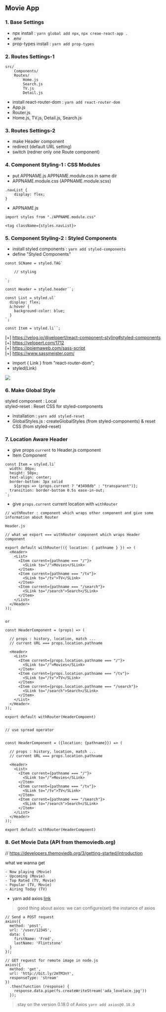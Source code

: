 ## Movie App

### 1. Base Settings

 - npx install : `yarn global add npx`, `npx creae-react-app .`
 - .env 
 - prop-types install : `yarn add prop-types`

### 2. Routes Settings-1

```
src/
    Components/
    Routes/
        Home.js
        Search.js
        TV.js
        Detail.js
```

 - install react-router-dom : `yarn add react-router-dom`
 - App.js
 - Router.js
 - Home.js, TV.js, Detail.js, Search.js

### 3. Routes Settings-2

- make Header component
- redirect (default URL setting)
- switch (redner only one Route component)

### 4. Component Styling-1 : CSS Modules

- put APPNAME.js APPNAME.module.css in same dir
- APPNAME.module.css (APPNAME.module.scss)

```
.navList {
    display: flex;
}
```

- APPNAME.js

```
import styles from "./APPNAME.module.css"

<tag className={styles.navList}>
```

### 5. Component Styling-2 : Styled Components

- install styled components : `yarn add styled-components`
- define "Styled Components"

```
const SCName = styled.TAG`

    // styling

`;
```

```
const Header = styled.header``;

const List = styled.ul`
  display: flex;
  &:hover {
    background-color: blue;
  }
`;

const Item = styled.li``;
```

[+] https://velog.io/@velopert/react-component-styling#styled-components  
[+] https://velopert.com/1712  
[+] https://poiemaweb.com/sass-script  
[+] https://www.sassmeister.com/

- import { Link } from "react-router-dom";  
- styled(Link)

![](https://user-images.githubusercontent.com/47781146/81042231-a16d2e80-8eea-11ea-874f-1d9b77ddd384.png)

### 6. Make Global Style

styled component : Local  
styled-reset : Reset CSS for styled-components

- installation : `yarn add styled-reset`
- GlobalStyles.js : createGlobalStyles (from styled-components) & reset CSS (from styled-reset)

### 7. Location Aware Header

- give props `current` to Header.js <Item> component
- Item Component

```
const Item = styled.li`
  width: 80px;
  height: 50px;
  text-align: center;
  border-bottom: 3px solid
    ${props => (props.current ? "#3498db" : "transparent")};
  transition: border-bottom 0.5s ease-in-out;
`;
```

- give `props.current` current location with `withRouter`

```
// withRouter : component which wraps other component and give some information about Router

Header.js

// what we export === withRouter component which wraps Header component

export default withRouter(({ location: { pathname } }) => (
  <Header>
    <List>
      <Item current={pathname === "/"}>
        <SLink to="/">Movies</SLink>
      </Item>
      <Item current={pathname === "/tv"}>
        <SLink to="/tv">TV</SLink>
      </Item>
      <Item current={pathname === "/search"}>
        <SLink to="/search">Search</SLink>
      </Item>
    </List>
  </Header>
));


or 

const HeaderComponent = (props) => (
  
  // props : history, location, match ...
  // current URL === props.location.pathname

  <Header>
    <List>
      <Item current={props.location.pathname === "/"}>
        <SLink to="/">Movies</SLink>
      </Item>
      <Item current={props.location.pathname === "/tv"}>
        <SLink to="/tv">TV</SLink>
      </Item>
      <Item current={props.location.pathname === "/search"}>
        <SLink to="/search">Search</SLink>
      </Item>
    </List>
  </Header>
));

export default withRouter(HeaderCompoent)


// use spread operator 


const HeaderComponent = ({location: {pathname}}) => (
  
  // props : history, location, match ...
  // current URL === props.location.pathname

  <Header>
    <List>
      <Item current={pathname === "/"}>
        <SLink to="/">Movies</SLink>
      </Item>
      <Item current={pathname === "/tv"}>
        <SLink to="/tv">TV</SLink>
      </Item>
      <Item current={pathname === "/search"}>
        <SLink to="/search">Search</SLink>
      </Item>
    </List>
  </Header>
));

export default withRouter(HeaderCompoent)
```

### 8. Get Movie Data (API from themoviedb.org)

  // https://developers.themoviedb.org/3/getting-started/introduction

  what we wanna get

```
- Now playing (Movie)
- Upcoming (Movie)
- Top Rated (TV, Movie)
- Popular (TV, Movie)
- Airing Today (TV)
```

- yarn add axios [link](https://github.com/axios/axios)

> good thing about axios: we can configure(set) the instance of axios

```
// Send a POST request
axios({
  method: 'post',
  url: '/user/12345',
  data: {
    firstName: 'Fred',
    lastName: 'Flintstone'
  }
});

// GET request for remote image in node.js
axios({
  method: 'get',
  url: 'http://bit.ly/2mTM3nY',
  responseType: 'stream'
})
  .then(function (response) {
    response.data.pipe(fs.createWriteStream('ada_lovelace.jpg'))
  });
```

> stay on the version 0.18.0 of Axios `yarn add axios@0.18.0` 